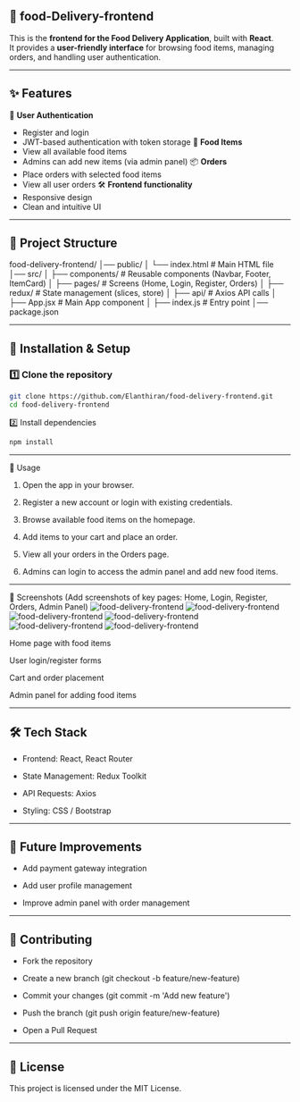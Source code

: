 ## 🍔 food-Delivery-frontend

This is the **frontend for the Food Delivery Application**, built with **React**.  
It provides a **user-friendly interface** for browsing food items, managing orders, and handling user authentication.

---

## ✨ Features

 🔑 **User Authentication**
  - Register and login
  - JWT-based authentication with token storage
  🍕 **Food Items**
  - View all available food items
  - Admins can add new items (via admin panel)
  📦 **Orders**
  - Place orders with selected food items
  - View all user orders
 🛠️ **Frontend functionality**
  - Responsive design
  - Clean and intuitive UI

---

## 📂 Project Structure

food-delivery-frontend/
│── public/
│ └── index.html # Main HTML file
│── src/
│ ├── components/ # Reusable components (Navbar, Footer, ItemCard)
│ ├── pages/ # Screens (Home, Login, Register, Orders)
│ ├── redux/ # State management (slices, store)
│ ├── api/ # Axios API calls
│ ├── App.jsx # Main App component
│ ├── index.js # Entry point
│── package.json


---

## 🚀 Installation & Setup

### 1️⃣ Clone the repository
```bash
git clone https://github.com/Elanthiran/food-delivery-frontend.git
cd food-delivery-frontend
```
2️⃣ Install dependencies
```bash
npm install
```
---

📌 Usage
1. Open the app in your browser.

2. Register a new account or login with existing credentials.

3. Browse available food items on the homepage.

4. Add items to your cart and place an order.

5. View all your orders in the Orders page.

6. Admins can login to access the admin panel and add new food items.

---

📸 Screenshots
(Add screenshots of key pages: Home, Login, Register, Orders, Admin Panel)
![food-delivery-frontend](./foodoo-login)
![food-delivery-frontend](./foodoo-register)
![food-delivery-frontend](./foodoo-user)
![food-delivery-frontend](./foodoo-cart)
![food-delivery-frontend](./foodoo-orders)
![food-delivery-frontend](./foodoo-orderdetails)


Home page with food items

User login/register forms

Cart and order placement

Admin panel for adding food items

---

## 🛠️ Tech Stack
- Frontend: React, React Router

- State Management: Redux Toolkit

- API Requests: Axios

- Styling: CSS / Bootstrap 

---

## 🔮 Future Improvements
- Add payment gateway integration

- Add user profile management

- Improve admin panel with order management

---

## 🤝 Contributing
- Fork the repository

- Create a new branch (git checkout -b feature/new-feature)

- Commit your changes (git commit -m 'Add new feature')

- Push the branch (git push origin feature/new-feature)

- Open a Pull Request

---

## 📜 License
This project is licensed under the MIT License.
